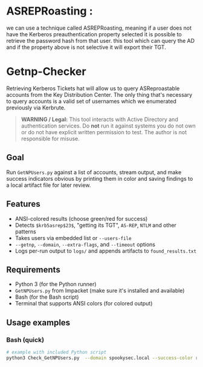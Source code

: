 # **ASREPRoasting :**

 we can use a technique called ASREPRoasting, meaning if a user does not have the Kerberos preauthentication property selected it is possible to retrieve the password hash from that user. this tool which can query the AD and if the property above is not selective it will export their TGT.

# Getnp-Checker

Retrieving Kerberos Tickets
hat will allow us to query ASReproastable accounts from the Key Distribution Center. The only thing that's necessary to query accounts is a valid set of usernames which we enumerated previously via Kerbrute.

> **WARNING / Legal:** This tool interacts with Active Directory and authentication services. Do **not** run it against systems you do not own or do not have explicit written permission to test. The author is not responsible for misuse.

## Goal
Run `GetNPUsers.py` against a list of accounts, stream output, and make success indicators obvious by printing them in color and saving findings to a local artifact file for later review.


## Features
- ANSI-colored results (choose green/red for success)
- Detects `$krb5asrep$23$`, "getting its TGT", `AS-REP`, `NTLM` and other patterns
- Takes users via embedded list or `--users-file`
- `--getnp`, `--domain`, `--extra-flags`, and `--timeout` options
- Logs per-run output to `logs/` and appends artifacts to `found_results.txt`

## Requirements
- Python 3 (for the Python runner)  
- `GetNPUsers.py` from Impacket (make sure it's installed and available)  
- Bash (for the Bash script)  
- Terminal that supports ANSI colors (for colored output)

## Usage examples

### Bash (quick)
```bash
# example with included Python script
python3 Check_GetNPUsers.py  --domain spookysec.local --success-color red

